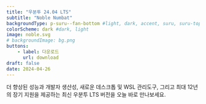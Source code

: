 ```yaml
---
title: "우분투 24.04 LTS"
subtitle: "Noble Numbat"
backgroundType: p-suru--fan-bottom #light, dark, accent, suru, suru-topped, image
colorScheme: dark #dark, light
image: noble.svg
# backgroundImage: bg.png
buttons:
    - label: 다운로드
      url: download
draft: false
date: 2024-04-26
---
```

더 향상된 성능과 개발자 생산성, 새로운 데스크톱 및 WSL 관리도구, 그리고 최대 12년의 장기 지원을 제공하는 최신 우분투 LTS 버전을 오늘 바로 만나보세요.